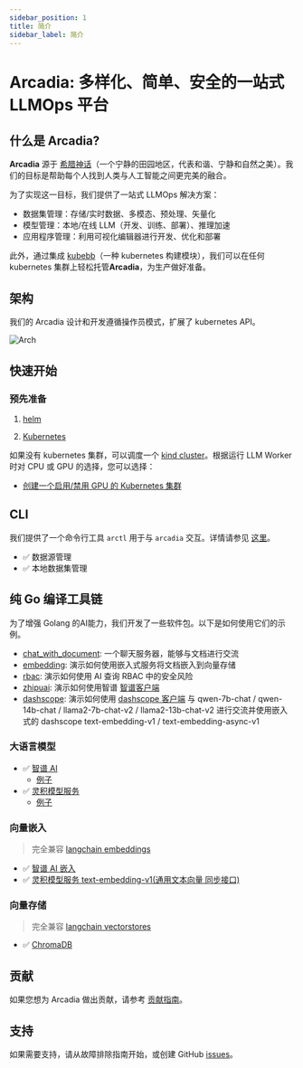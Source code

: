 ```yaml
---
sidebar_position: 1
title: 简介
sidebar_label: 简介
---
```

# Arcadia: 多样化、简单、安全的一站式 LLMOps 平台

## 什么是 Arcadia?

**Arcadia** 源于 [希腊神话](https://www.greekmythology.com/Myths/Places/Arcadia/arcadia.html)（一个宁静的田园地区，代表和谐、宁静和自然之美）。我们的目标是帮助每个人找到人类与人工智能之间更完美的融合。

为了实现这一目标，我们提供了一站式 LLMOps 解决方案：

- 数据集管理：存储/实时数据、多模态、预处理、矢量化
- 模型管理：本地/在线 LLM（开发、训练、部署）、推理加速
- 应用程序管理：利用可视化编辑器进行开发、优化和部署

此外，通过集成 [kubebb](https://github.com/kubebb)（一种 kubernetes 构建模块），我们可以在任何 kubernetes 集群上轻松托管**Arcadia**，为生产做好准备。


## 架构

我们的 Arcadia 设计和开发遵循操作员模式，扩展了 kubernetes API。

![Arch](./../../../../static/img/kubeagi.drawio.png)

## 快速开始

### 预先准备

1. [helm](https://helm.sh/docs/intro/install/)

2. [Kubernetes](https://kubernetes.io/)

如果没有 kubernetes 集群，可以调度一个 [kind cluster](https://kind.sigs.k8s.io/)。根据运行 LLM Worker 时对 CPU 或 GPU 的选择，您可以选择：

- [创建一个启用/禁用 GPU 的 Kubernetes 集群](./QuickStart/create-cluster-using-kind.md)


## CLI

我们提供了一个命令行工具 `arctl` 用于与 `arcadia` 交互。详情请参见 [这里](./tools/arctl-tool)。

- ✅ 数据源管理
- ✅ 本地数据集管理

## 纯 Go 编译工具链

为了增强 Golang 的AI能力，我们开发了一些软件包。以下是如何使用它们的示例。

- [chat_with_document](https://github.com/kubeagi/arcadia/tree/main/examples/chat_with_document): 一个聊天服务器，能够与文档进行交流
- [embedding](https://github.com/kubeagi/arcadia/tree/main/examples/embedding): 演示如何使用嵌入式服务将文档嵌入到向量存储
- [rbac](https://github.com/kubeagi/arcadia/blob/main/examples/rbac/main.go): 演示如何使用 AI 查询 RBAC 中的安全风险
- [zhipuai](https://github.com/kubeagi/arcadia/blob/main/examples/zhipuai/main.go): 演示如何使用智谱 [智谱客户端](https://github.com/kubeagi/arcadia/tree/main/pkg/llms/zhipuai)
- [dashscope](https://github.com/kubeagi/arcadia/blob/main/examples/dashscope/main.go): 演示如何使用 [dashscope 客户端](https://github.com/kubeagi/arcadia/tree/main/pkg/llms/dashscope) 与 qwen-7b-chat / qwen-14b-chat / llama2-7b-chat-v2 / llama2-13b-chat-v2 进行交流并使用嵌入式的 dashscope text-embedding-v1 / text-embedding-async-v1

### 大语言模型

- ✅ [智谱 AI](https://github.com/kubeagi/arcadia/tree/main/pkg/llms/zhipuai)
    - [例子](https://github.com/kubeagi/arcadia/blob/main/examples/zhipuai/main.go)
- ✅ [灵积模型服务](https://github.com/kubeagi/arcadia/tree/main/pkg/llms/dashscope)
    - [例子](https://github.com/kubeagi/arcadia/blob/main/examples/dashscope/main.go)

### 向量嵌入

> 完全兼容 [langchain embeddings](https://github.com/tmc/langchaingo/tree/main/embeddings)

- ✅ [智谱 AI 嵌入](https://github.com/kubeagi/arcadia/tree/main/pkg/embeddings/zhipuai)
- ✅ [灵积模型服务 text-embedding-v1(通用文本向量 同步接口)](https://help.aliyun.com/zh/dashscope/developer-reference/text-embedding-api-details)

### 向量存储

> 完全兼容 [langchain vectorstores](https://github.com/tmc/langchaingo/tree/main/vectorstores)

- ✅ [ChromaDB](https://docs.trychroma.com/)

## 贡献

如果您想为 Arcadia 做出贡献，请参考 [贡献指南](./Contribute/prepare-and-start.md)。

## 支持

如果需要支持，请从故障排除指南开始，或创建 GitHub [issues](https://github.com/kubeagi/arcadia/issues/new)。